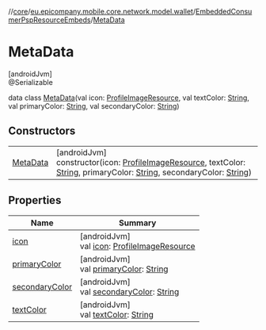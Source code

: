 //[core](../../../../index.md)/[eu.epicompany.mobile.core.network.model.wallet](../../index.md)/[EmbeddedConsumerPspResourceEmbeds](../index.md)/[MetaData](index.md)

# MetaData

[androidJvm]\
@Serializable

data class [MetaData](index.md)(val icon: [ProfileImageResource](../../../eu.epicompany.mobile.core.network.model/-profile-image-resource/index.md), val textColor: [String](https://kotlinlang.org/api/latest/jvm/stdlib/kotlin/-string/index.html), val primaryColor: [String](https://kotlinlang.org/api/latest/jvm/stdlib/kotlin/-string/index.html), val secondaryColor: [String](https://kotlinlang.org/api/latest/jvm/stdlib/kotlin/-string/index.html))

## Constructors

| | |
|---|---|
| [MetaData](-meta-data.md) | [androidJvm]<br>constructor(icon: [ProfileImageResource](../../../eu.epicompany.mobile.core.network.model/-profile-image-resource/index.md), textColor: [String](https://kotlinlang.org/api/latest/jvm/stdlib/kotlin/-string/index.html), primaryColor: [String](https://kotlinlang.org/api/latest/jvm/stdlib/kotlin/-string/index.html), secondaryColor: [String](https://kotlinlang.org/api/latest/jvm/stdlib/kotlin/-string/index.html)) |

## Properties

| Name | Summary |
|---|---|
| [icon](icon.md) | [androidJvm]<br>val [icon](icon.md): [ProfileImageResource](../../../eu.epicompany.mobile.core.network.model/-profile-image-resource/index.md) |
| [primaryColor](primary-color.md) | [androidJvm]<br>val [primaryColor](primary-color.md): [String](https://kotlinlang.org/api/latest/jvm/stdlib/kotlin/-string/index.html) |
| [secondaryColor](secondary-color.md) | [androidJvm]<br>val [secondaryColor](secondary-color.md): [String](https://kotlinlang.org/api/latest/jvm/stdlib/kotlin/-string/index.html) |
| [textColor](text-color.md) | [androidJvm]<br>val [textColor](text-color.md): [String](https://kotlinlang.org/api/latest/jvm/stdlib/kotlin/-string/index.html) |

